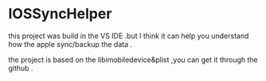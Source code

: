 # IOSSyncHelper

this project was build in the VS IDE .but I think it can help you understand how the apple sync/backup the data .

the project is based on the libimobiledevice&plist ,you can get it through the github .
